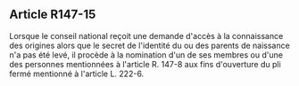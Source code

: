 ## Article R147-15

Lorsque le conseil national reçoit une demande d'accès à la connaissance des origines alors que le secret de
l'identité du ou des parents de naissance n'a pas été levé, il procède à la nomination d'un de ses membres ou
d'une des personnes mentionnées à l'article R. 147-8 aux fins d'ouverture du pli fermé mentionné à l'article L.
222-6.

